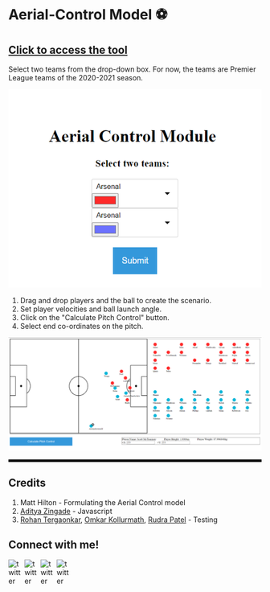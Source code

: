 # Aerial-Control Model ⚽

## [Click to access the tool](https://razor3598.github.io/Aerial-Control/main.html)

Select two teams from the drop-down box. For now, the teams are Premier League teams of the 2020-2021 season.

![Select Teams](res/1.PNG)

1. Drag and drop players and the ball to create the scenario.
2. Set player velocities and ball launch angle.
3. Click on the "Calculate Pitch Control" button.
4. Select end co-ordinates on the pitch.

![Instructions](res/2.PNG)

<hr style="border:2px solid black">

## Credits
1. Matt Hilton - Formulating the Aerial Control model
2. [Aditya Zingade](https://github.com/ZingAditya24) - Javascript 
3. [Rohan Tergaonkar](https://www.linkedin.com/in/rohan-tergaonkar-481b17188/), [Omkar Kollurmath](https://www.linkedin.com/in/omkar-kollurmath-204616184/?originalSubdomain=in), [Rudra Patel](https://github.com/ruddy2204) - Testing


## Connect with me!

<a target="_blank" href="https://twitter.com/amod3598">
  <img align="left" alt="twitter" width="32px" src="https://upload.wikimedia.org/wikipedia/sco/thumb/9/9f/Twitter_bird_logo_2012.svg/1200px-Twitter_bird_logo_2012.svg.png" />
</a>

<a target="_blank" href="https://www.linkedin.com/in/amod-sahasrabudhe-685b011a7/">
  <img align="left" alt="twitter" width="32px" src="https://cdn-icons-png.flaticon.com/512/174/174857.png" />
</a>

<a target="_blank" href="https://theoffsideopinion.wordpress.com/">
  <img align="left" alt="twitter" width="32px" src="https://upload.wikimedia.org/wikipedia/commons/thumb/9/98/WordPress_blue_logo.svg/240px-WordPress_blue_logo.svg.png" />
</a>

<a target="_blank" href="mailto:sahasrabudhe.a@northeastern.edu">
  <img align="left" alt="twitter" width="32px" src="https://upload.wikimedia.org/wikipedia/commons/thumb/e/ec/Circle-icons-mail.svg/2048px-Circle-icons-mail.svg.png" />
</a>




